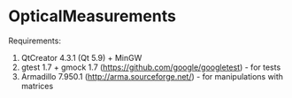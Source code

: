 # OpticalMeasurements

Requirements:
1) QtCreator 4.3.1 (Qt 5.9) + MinGW
2) gtest 1.7 + gmock 1.7 (https://github.com/google/googletest) - for tests
3) Armadillo 7.950.1 (http://arma.sourceforge.net/) - for manipulations with matrices
